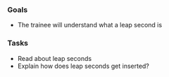 
### Goals
- The trainee will understand what a leap second is

### Tasks
- Read about leap seconds
- Explain how does leap seconds get inserted?